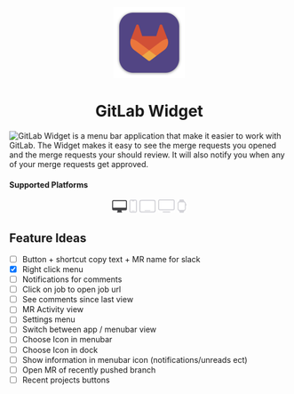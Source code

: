 <p align="center">
  <img src="GitLab/Assets.xcassets/AppIcon.appiconset/mac1024.png" height="128">
  <h1 align="center">GitLab Widget</h1>
</p>

![GitLab Widget](https://gitlab.com/beamgroup/gitlab-widget) is a menu bar application that make it easier to work with GitLab. The Widget makes it easy to see the merge requests you opened and the merge requests your should review. It will also notify you when any of your merge requests get approved.

#### Supported Platforms
<p align="center">
  <img src="Images/macos-active.svg" height="24">
  <img src="Images/ios.svg" height="24">
  <img src="Images/ipados.svg" height="24">
  <img src="Images/tvos.svg" height="24">
  <img src="Images/watchos.svg" height="24">
</p>

## Feature Ideas
- [ ] Button + shortcut copy text + MR name for slack
- [x] Right click menu
- [ ] Notifications for comments
- [ ] Click on job to open job url
- [ ] See comments since last view
- [ ] MR Activity view
- [ ] Settings menu
- [ ] Switch between app / menubar view
- [ ] Choose Icon in menubar
- [ ] Choose Icon in dock
- [ ] Show information in menubar icon (notifications/unreads ect)
- [ ] Open MR of recently pushed branch
- [ ] Recent projects buttons
